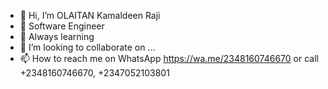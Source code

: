 <!---
[![GitHub Streak](https://streak-stats.demolab.com/?user=kamrajng)](https://git.io/streak-stats)
--->

- 👋 Hi, I’m OLAITAN Kamaldeen Raji
- 👀 Software Engineer
- 🌱 Always learning
- 💞️ I’m looking to collaborate on ...
- 📫 How to reach me  on WhatsApp https://wa.me/2348160746670 
or call +2348160746670, +2347052103801

<!---
kamrajng/kamrajng is a ✨ special ✨ repository because its `README.md` (this file) appears on your GitHub profile.
You can click the Preview link to take a look at your changes.
--->
